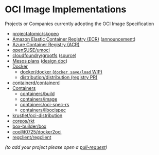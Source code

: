 # OCI Image Implementations

Projects or Companies currently adopting the OCI Image Specification

- [projectatomic/skopeo](https://github.com/projectatomic/skopeo)
- [Amazon Elastic Container Registry (ECR)](https://docs.aws.amazon.com/AmazonECR/latest/userguide/image-manifest-formats.html) ([announcement](https://aws.amazon.com/about-aws/whats-new/2017/01/amazon-ecr-supports-docker-image-manifest-v2-schema-2/))
- [Azure Container Registry (ACR)](https://docs.microsoft.com/azure/container-registry/container-registry-image-formats#oci-images)
- [openSUSE/umoci](https://github.com/openSUSE/umoci)
- [cloudfoundry/grootfs](https://github.com/cloudfoundry/grootfs) ([source](https://github.com/cloudfoundry/grootfs/blob/c3da26e1e463b51be1add289032f3dca6698b335/fetcher/remote/docker_src.go))
- [Mesos plans](https://issues.apache.org/jira/browse/MESOS-5011) ([design doc](https://docs.google.com/document/d/1Pus7D-inIBoLSIPyu3rl_apxvUhtp3rp0_b0Ttr2Xww/edit#heading=h.hrvk2wboog4p))
- [Docker](https://github.com/docker)
  - [docker/docker (`docker save/load` WIP)](https://github.com/docker/docker/pull/26369)
  - [distribution/distribution (registry PR)](https://github.com/distribution/distribution/pull/2076)
- [containerd/containerd](https://github.com/containerd/containerd)
- [Containers](https://github.com/containers/)
  - [containers/build](https://github.com/containers/build)
  - [containers/image](https://github.com/containers/image)
  - [containers/oci-spec-rs](https://github.com/containers/oci-spec-rs)
  - [containers/libocispec](https://github.com/containers/libocispec)
- [krustlet/oci-distribution](https://github.com/krustlet/oci-distribution)
- [coreos/rkt](https://github.com/coreos/rkt)
- [box-builder/box](https://github.com/box-builder/box)
- [coolljt0725/docker2oci](https://github.com/coolljt0725/docker2oci)
- [regclient/regclient](https://github.com/regclient/regclient)

_(to add your project please open a [pull-request](https://github.com/opencontainers/image-spec/pulls))_
